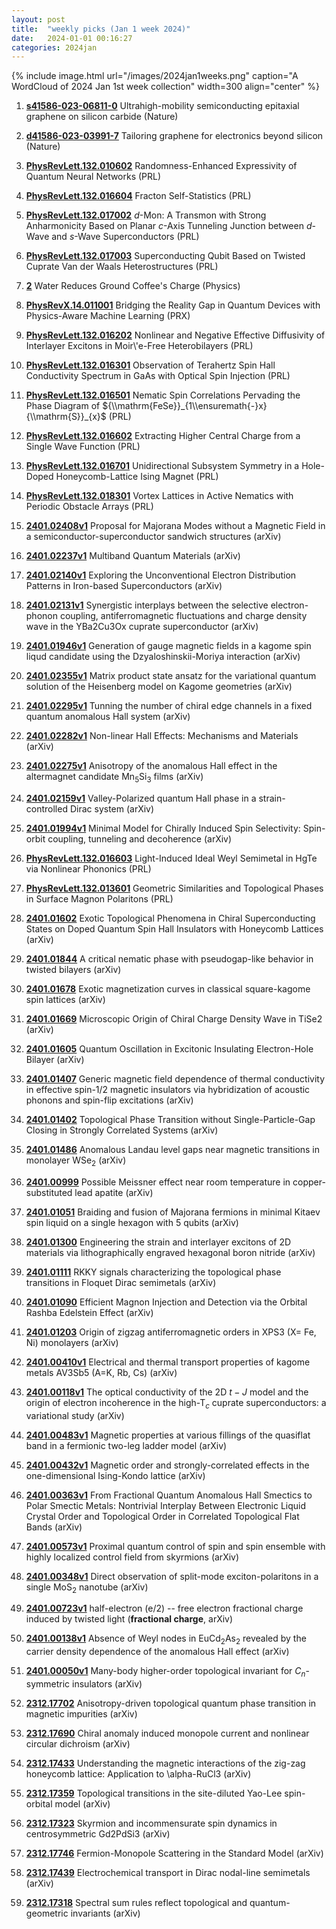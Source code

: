 ```yaml
---
layout: post
title:  "weekly picks (Jan 1 week 2024)"
date:   2024-01-01 00:16:27
categories: 2024jan
---
```



{% include image.html url="/images/2024jan1weeks.png" caption="A WordCloud of 2024 Jan 1st week collection" width=300 align="center" %}




1. **[s41586-023-06811-0](https://www.nature.com/articles/s41586-023-06811-0)** Ultrahigh-mobility semiconducting epitaxial graphene on silicon carbide (Nature)

1. **[d41586-023-03991-7](https://www.nature.com/articles/d41586-023-03991-7)** Tailoring graphene for electronics beyond silicon (Nature)



1. **[PhysRevLett.132.010602](https://link.aps.org/doi/10.1103/PhysRevLett.132.010602)** Randomness-Enhanced Expressivity of Quantum Neural Networks (PRL)

1. **[PhysRevLett.132.016604](https://link.aps.org/doi/10.1103/PhysRevLett.132.016604)** Fracton Self-Statistics (PRL)

1. **[PhysRevLett.132.017002](https://link.aps.org/doi/10.1103/PhysRevLett.132.017002)** $d$-Mon: A Transmon with Strong Anharmonicity Based on Planar $c$-Axis Tunneling Junction between $d$-Wave and $s$-Wave Superconductors (PRL)

1. **[PhysRevLett.132.017003](https://link.aps.org/doi/10.1103/PhysRevLett.132.017003)** Superconducting Qubit Based on Twisted Cuprate Van der Waals Heterostructures (PRL)

1. **[2](https://physics.aps.org/articles/v17/2)** Water Reduces Ground Coffee's Charge (Physics)






1. **[PhysRevX.14.011001](https://link.aps.org/doi/10.1103/PhysRevX.14.011001)** Bridging the Reality Gap in Quantum Devices with Physics-Aware Machine Learning (PRX)

1. **[PhysRevLett.132.016202](https://link.aps.org/doi/10.1103/PhysRevLett.132.016202)** Nonlinear and Negative Effective Diffusivity of Interlayer Excitons in Moir\\'e-Free Heterobilayers (PRL)

1. **[PhysRevLett.132.016301](https://link.aps.org/doi/10.1103/PhysRevLett.132.016301)** Observation of Terahertz Spin Hall Conductivity Spectrum in GaAs with Optical Spin Injection (PRL)

1. **[PhysRevLett.132.016501](https://link.aps.org/doi/10.1103/PhysRevLett.132.016501)** Nematic Spin Correlations Pervading the Phase Diagram of ${\\mathrm{FeSe}}_{1\\ensuremath{-}x}{\\mathrm{S}}_{x}$ (PRL)

1. **[PhysRevLett.132.016602](https://link.aps.org/doi/10.1103/PhysRevLett.132.016602)** Extracting Higher Central Charge from a Single Wave Function (PRL)

1. **[PhysRevLett.132.016701](https://link.aps.org/doi/10.1103/PhysRevLett.132.016701)** Unidirectional Subsystem Symmetry in a Hole-Doped Honeycomb-Lattice Ising Magnet (PRL)

1. **[PhysRevLett.132.018301](https://link.aps.org/doi/10.1103/PhysRevLett.132.018301)** Vortex Lattices in Active Nematics with Periodic Obstacle Arrays (PRL)




1. **[2401.02408v1](https://arxiv.org/abs/2401.02408v1)** Proposal for Majorana Modes without a Magnetic Field in a semiconductor-superconductor sandwich structures (arXiv)

1. **[2401.02237v1](https://arxiv.org/abs/2401.02237v1)** Multiband Quantum Materials (arXiv)

1. **[2401.02140v1](https://arxiv.org/abs/2401.02140v1)** Exploring the Unconventional Electron Distribution Patterns in Iron-based Superconductors (arXiv)

1. **[2401.02131v1](https://arxiv.org/abs/2401.02131v1)** Synergistic interplays between the selective electron-phonon coupling, antiferromagnetic fluctuations and charge density wave in the YBa2Cu3Ox cuprate superconductor (arXiv)

1. **[2401.01946v1](https://arxiv.org/abs/2401.01946v1)** Generation of gauge magnetic fields in a kagome spin liqud candidate using the Dzyaloshinskii-Moriya interaction (arXiv)

1. **[2401.02355v1](https://arxiv.org/abs/2401.02355v1)** Matrix product state ansatz for the variational quantum solution of the Heisenberg model on Kagome geometries (arXiv)

1. **[2401.02295v1](https://arxiv.org/abs/2401.02295v1)** Tunning the number of chiral edge channels in a fixed quantum anomalous Hall system (arXiv)

1. **[2401.02282v1](https://arxiv.org/abs/2401.02282v1)** Non-linear Hall Effects: Mechanisms and Materials (arXiv)

1. **[2401.02275v1](https://arxiv.org/abs/2401.02275v1)** Anisotropy of the anomalous Hall effect in the altermagnet candidate Mn$_5$Si$_3$ films (arXiv)

1. **[2401.02159v1](https://arxiv.org/abs/2401.02159v1)** Valley-Polarized quantum Hall phase in a strain-controlled Dirac system (arXiv)

1. **[2401.01994v1](https://arxiv.org/abs/2401.01994v1)** Minimal Model for Chirally Induced Spin Selectivity: Spin-orbit coupling, tunneling and decoherence (arXiv)



1. **[PhysRevLett.132.016603](https://link.aps.org/doi/10.1103/PhysRevLett.132.016603)** Light-Induced Ideal Weyl Semimetal in HgTe via Nonlinear Phononics (PRL)

1. **[PhysRevLett.132.013601](https://link.aps.org/doi/10.1103/PhysRevLett.132.013601)** Geometric Similarities and Topological Phases in Surface Magnon Polaritons (PRL)



1. **[2401.01602](http://arxiv.org/abs/2401.01602)** Exotic Topological Phenomena in Chiral Superconducting States on Doped Quantum Spin Hall Insulators with Honeycomb Lattices (arXiv)

1. **[2401.01844](http://arxiv.org/abs/2401.01844)** A critical nematic phase with pseudogap-like behavior in twisted bilayers (arXiv)

1. **[2401.01678](http://arxiv.org/abs/2401.01678)** Exotic magnetization curves in classical square-kagome spin lattices (arXiv)

1. **[2401.01669](http://arxiv.org/abs/2401.01669)** Microscopic Origin of Chiral Charge Density Wave in TiSe2 (arXiv)

1. **[2401.01605](http://arxiv.org/abs/2401.01605)** Quantum Oscillation in Excitonic Insulating Electron-Hole Bilayer (arXiv)

1. **[2401.01407](http://arxiv.org/abs/2401.01407)** Generic magnetic field dependence of thermal conductivity in effective spin-1/2 magnetic insulators via hybridization of acoustic phonons and spin-flip excitations (arXiv)

1. **[2401.01402](http://arxiv.org/abs/2401.01402)** Topological Phase Transition without Single-Particle-Gap Closing in Strongly Correlated Systems (arXiv)

1. **[2401.01486](http://arxiv.org/abs/2401.01486)** Anomalous Landau level gaps near magnetic transitions in monolayer WSe$_2$ (arXiv)





1. **[2401.00999](http://arxiv.org/abs/2401.00999)** Possible Meissner effect near room temperature in copper-substituted lead apatite (arXiv)

1. **[2401.01051](http://arxiv.org/abs/2401.01051)** Braiding and fusion of Majorana fermions in minimal Kitaev spin liquid on a single hexagon with $5$ qubits (arXiv)

1. **[2401.01300](http://arxiv.org/abs/2401.01300)** Engineering the strain and interlayer excitons of 2D materials via lithographically engraved hexagonal boron nitride (arXiv)

1. **[2401.01111](http://arxiv.org/abs/2401.01111)** RKKY signals characterizing the topological phase transitions in Floquet Dirac semimetals (arXiv)

1. **[2401.01090](http://arxiv.org/abs/2401.01090)** Efficient Magnon Injection and Detection via the Orbital Rashba Edelstein Effect (arXiv)

1. **[2401.01203](http://arxiv.org/abs/2401.01203)** Origin of zigzag antiferromagnetic orders in XPS3 (X= Fe, Ni) monolayers (arXiv)



1. **[2401.00410v1](https://arxiv.org/abs/2401.00410v1)** Electrical and thermal transport properties of kagome metals AV3Sb5 (A=K, Rb, Cs) (arXiv)

1. **[2401.00118v1](https://arxiv.org/abs/2401.00118v1)** The optical conductivity of the 2D $t-J$ model and the origin of electron incoherence in the high-T$_{c}$ cuprate superconductors: a variational study (arXiv)

1. **[2401.00483v1](https://arxiv.org/abs/2401.00483v1)** Magnetic properties at various fillings of the quasiflat band in a fermionic two-leg ladder model (arXiv)

1. **[2401.00432v1](https://arxiv.org/abs/2401.00432v1)** Magnetic order and strongly-correlated effects in the one-dimensional Ising-Kondo lattice (arXiv)

1. **[2401.00363v1](https://arxiv.org/abs/2401.00363v1)** From Fractional Quantum Anomalous Hall Smectics to Polar Smectic Metals: Nontrivial Interplay Between Electronic Liquid Crystal Order and Topological Order in Correlated Topological Flat Bands (arXiv)

1. **[2401.00573v1](https://arxiv.org/abs/2401.00573v1)** Proximal quantum control of spin and spin ensemble with highly localized control field from skyrmions (arXiv)

1. **[2401.00348v1](https://arxiv.org/abs/2401.00348v1)** Direct observation of split-mode exciton-polaritons in a single MoS$_2$ nanotube (arXiv)

1. **[2401.00723v1](https://arxiv.org/abs/2401.00723v1)** half-electron (e/2) -- free electron fractional charge induced by twisted light (**fractional charge**, arXiv)

1. **[2401.00138v1](https://arxiv.org/abs/2401.00138v1)** Absence of Weyl nodes in EuCd$_2$As$_2$ revealed by the carrier density dependence of the anomalous Hall effect (arXiv)

1. **[2401.00050v1](https://arxiv.org/abs/2401.00050v1)** Many-body higher-order topological invariant for $C_n$-symmetric insulators (arXiv)








1. **[2312.17702](http://arxiv.org/abs/2312.17702)** Anisotropy-driven topological quantum phase transition in magnetic impurities (arXiv)

1. **[2312.17690](http://arxiv.org/abs/2312.17690)** Chiral anomaly induced monopole current and nonlinear circular dichroism (arXiv)

1. **[2312.17433](http://arxiv.org/abs/2312.17433)** Understanding the magnetic interactions of the zig-zag honeycomb lattice: Application to \alpha-RuCl3 (arXiv)

1. **[2312.17359](http://arxiv.org/abs/2312.17359)** Topological transitions in the site-diluted Yao-Lee spin-orbital model (arXiv)

1. **[2312.17323](http://arxiv.org/abs/2312.17323)** Skyrmion and incommensurate spin dynamics in centrosymmetric Gd2PdSi3 (arXiv)

1. **[2312.17746](http://arxiv.org/abs/2312.17746)** Fermion-Monopole Scattering in the Standard Model (arXiv)

1. **[2312.17439](http://arxiv.org/abs/2312.17439)** Electrochemical transport in Dirac nodal-line semimetals (arXiv)

1. **[2312.17318](http://arxiv.org/abs/2312.17318)** Spectral sum rules reflect topological and quantum-geometric invariants (arXiv)
